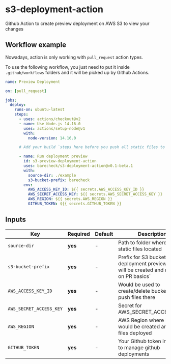# s3-deployment-action

Github Action to create preview deployment on AWS S3 to view your changes

## Workflow example

Nowadays, action is only working with `pull_request` action types.

To use the following workflow, you just need to put it inside `.github/workflows` folders and it will be picked up by Github Actions.

```yml
name: Preview Deployment

on: [pull_request]

jobs:
  deploy:
    runs-on: ubuntu-latest
    steps:
      - uses: actions/checkout@v2
      - name: Use Node.js 14.16.0
        uses: actions/setup-node@v1
        with:
          node-version: 14.16.0

      # Add your build `steps here before you push all static files to S3

      - name: Run deployment preview
        id: s3-preview-deployment-action
        uses: barecheck/s3-deployment-action@v0.1-beta.1
        with:
          source-dir: ./example
          s3-bucket-prefix: barecheck
        env:
          AWS_ACCESS_KEY_ID: ${{ secrets.AWS_ACCESS_KEY_ID }}
          AWS_SECRET_ACCESS_KEY: ${{ secrets.AWS_SECRET_ACCESS_KEY }}
          AWS_REGION: ${{ secrets.AWS_REGION }}
          GITHUB_TOKEN: ${{ secrets.GITHUB_TOKEN }}
```

## Inputs

| Key                     | Required | Default | Description                                                                              |
| ----------------------- | -------- | ------- | ---------------------------------------------------------------------------------------- |
| `source-dir`            | **yes**  | -       | Path to folder where all your static files located                                       |
| `s3-bucket-prefix`      | **yes**  | -       | Prefix for S3 bucket deployment previews. They will be created and removed on PR basics` |
| `AWS_ACCESS_KEY_ID`     | **yes**  | -       | Would be used to create/delete bucket and push files there                               |
| `AWS_SECRET_ACCESS_KEY` | **yes**  | -       | Secret for AWS_SECRET_ACCESS_KEY                                                         |
| `AWS_REGION`            | **yes**  | -       | AWS Region where bucket would be created and static files deployed                       |
| `GITHUB_TOKEN`          | **yes**  | -       | Your Github token in order to manage github deployments                                  |
